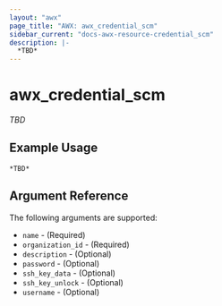 ```yaml
---
layout: "awx"
page_title: "AWX: awx_credential_scm"
sidebar_current: "docs-awx-resource-credential_scm"
description: |-
  *TBD*
---
```


# awx_credential_scm

*TBD*

## Example Usage

```hcl
*TBD*
```

## Argument Reference

The following arguments are supported:

* `name` - (Required) 
* `organization_id` - (Required) 
* `description` - (Optional) 
* `password` - (Optional) 
* `ssh_key_data` - (Optional) 
* `ssh_key_unlock` - (Optional) 
* `username` - (Optional) 

